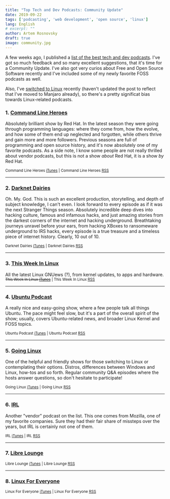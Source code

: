 ```yaml
---
title: "Top Tech and Dev Podcasts: Community Update"
date: 2019-09-22
tags: ['podcasting', 'web development', 'open source', 'linux']
lang: English
# excerpt: ""
author: Artem Rosnovsky
draft: true
image: community.jpg
---
```


A few weeks ago, I published a [list of the best tech and dev podcasts](/blog/tech-podcasts-in-2019/). I've got so much feedback and so many excellent suggestions, that it's time for a Community Update. I've also got very curios about Free and Open Source Software recently and I've included some of my newly favorite FOSS podcasts as well.

Also, I've [switched to Linux](/blog/2019/08/25/mac-to-linux/) recently (haven't updated the post to reflect that I've moved to Manjaro already), so there's a pretty significat bias towards Linux-related podcasts.

### 1. [Command Line Heroes](https://www.redhat.com/en/command-line-heroes)

Absolutely brilliant show by Red Hat. In the latest season they were going through programming languages: where they come from, how the evolve, and how some of them end up neglected and forgotten, while others thrive and gain more and more followers. Previous seasons are full of programming and open source history, and it's now absolutely one of my favorite podcasts. As a side note, I know some people are not really thrilled about vendor podcasts, but this is not a show _about_ Red Hat, it is a show _by_ Red Hat.

<small>Command Line Heroes [iTunes](https://geo.itunes.apple.com/podcast/us/id1319947289) | Command Line Heroes [RSS](https://feeds.pacific-content.com/commandlineheroes)</small>

---
### 2. [Darknet Dairies](https://darknetdiaries.com/)

Oh. My. God. This is such an excellent production, storytelling, and depth of subject knowledge, I can't even. I look forward to every episode as if it was the next Stranger Things season. Absolutely incredible deep dives into hacking culture, famous and infamous hacks, and just amazing stories from the darkest corners of the internet and hacking underground. Breathtaking journeys unravel before your ears, from hacking XBoxes to ransomeware underground to IRS hacks, every episode is a true treasure and a timeless piece of internet history. Clearly, 10 out of 10. 

<small>Darknet Dairies [iTunes](https://itunes.apple.com/us/podcast/darknet-diaries/id1296350485) | Darknet Dairies [RSS](https://feeds.megaphone.fm/darknetdiaries)</small>

---
### 3. [This Week In Linux](https://tuxdigital.com/thisweekinlinux/)

All the latest Linux GNUews (?), from kernel updates, to apps and hardware. 
<small>~~This Week In Linux [iTunes](#)~~ | This Week In Linux [RSS](https://tuxdigital.com/feed/thisweekinlinux-mp3)</small>

---
### 4. [Ubuntu Podcast](http://ubuntupodcast.org/)

A really nice and easy-going show, where a few people talk all things Ubuntu. The pace might feel slow, but it's a part of the overall spirit of the show; usually, covers Ubuntu-related news, and broader Linux Kernel and FOSS topics.

<small>Ubuntu Podcast [iTunes](https://geo.itunes.apple.com/us/podcast/ubuntu-podcast/id976672924?mt=2&ls=1) | Ubuntu Podcast [RSS](http://feed.ubuntupodcast.org/mp3/)</small>

---
### 5. [Going Linux](http://goinglinux.com/)

One of the helpful and friendly shows for those switching to Linux or contemplating their options. Distros, differences between Windows and Linux, how-tos and so forth. Regular community Q&A episodes where the hosts answer questions, so don't hesitate to participate! 

<small>Going Linux [iTunes](http://phobos.apple.com/WebObjects/MZStore.woa/wa/viewPodcast?id=213328315) | Going Linux [RSS](http://goinglinux.com/mp3podcast.xml)</small>

---
### 6. [IRL](https://irlpodcast.org/)

Another "vendor" podcast on the list. This one comes from Mozilla, one of my favorite companies. Sure they had their fair share of missteps over the years, but IRL is certainly not one of them.

<small>IRL [iTunes](https://geo.itunes.apple.com/podcast/us/id1247652431) | IRL [RSS](https://feeds.mozilla-podcasts.org/irl)</small>

---
### 7. [Libre Lounge](URL)


<small>Libre Lounge [iTunes](URL) | Libre Lounge [RSS](URL)</small>

---
### 8. [Linux For Everyone](URL)


<small>Linux For Everyone [iTunes](URL) | Linux For Everyone [RSS](URL)</small>
